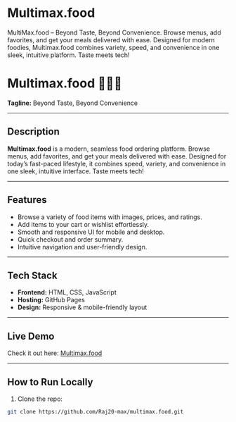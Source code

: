 # Multimax.food
MultiMax.food – Beyond Taste, Beyond Convenience. Browse menus, add favorites, and get your meals delivered with ease. Designed for modern foodies, Multimax.food combines variety, speed, and convenience in one sleek, intuitive platform. Taste meets tech!
# Multimax.food 🍔🍕🥗

**Tagline:** Beyond Taste, Beyond Convenience

---

## Description
**Multimax.food** is a modern, seamless food ordering platform. Browse menus, add favorites, and get your meals delivered with ease. Designed for today’s fast-paced lifestyle, it combines speed, variety, and convenience in one sleek, intuitive interface. Taste meets tech!  

---

## Features
- Browse a variety of food items with images, prices, and ratings.
- Add items to your cart or wishlist effortlessly.
- Smooth and responsive UI for mobile and desktop.
- Quick checkout and order summary.
- Intuitive navigation and user-friendly design.

---

## Tech Stack
- **Frontend:** HTML, CSS, JavaScript
- **Hosting:** GitHub Pages
- **Design:** Responsive & mobile-friendly layout

---

## Live Demo
Check it out here: [Multimax.food]( https://github.com/Raj20-max/multimax.food.git/)  

---

## How to Run Locally
1. Clone the repo:
```bash
git clone https://github.com/Raj20-max/multimax.food.git

